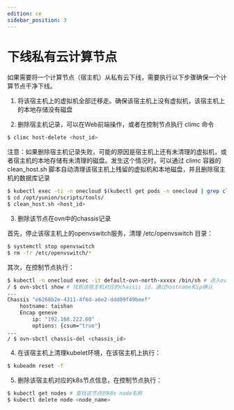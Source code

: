 ```yaml
---
edition: ce
sidebar_position: 3
---
```


# 下线私有云计算节点

如果需要将一个计算节点（宿主机）从私有云下线，需要执行以下步骤确保一个计算节点干净下线。

1. 将该宿主机上的虚拟机全部迁移走。确保该宿主机上没有虚拟机，该宿主机上的本地存储没有磁盘

2. 删除宿主机记录，可以在Web前端操作，或者在控制节点执行 climc 命令

```bash
$ climc host-delete <host_id>
```

注意：如果删除宿主机记录失败，可能的原因是宿主机上还有未清理的虚拟机，或者宿主机的本地存储有未清理的磁盘。发生这个情况时，可以通过 climc 容器的 clean_host.sh 脚本自动清理该宿主机上残留的虚拟机和本地磁盘，并且删除宿主机的数据库记录

```bash
$ kubectl exec -ti -n onecloud $(kubectl get pods -n onecloud | grep climc | awk '{print $1}') sh # 进入climc容器执行如下命令
$ cd /opt/yunion/scripts/tools/
$ clean_host.sh <host_id>
```

3. 删除该节点在ovn中的chassis记录

首先，停止该宿主机上的openvswitch服务，清理 /etc/openvswitch 目录：

```bash
$ systemctl stop openvswitch
$ rm -fr /etc/openvswitch/*
```

其次，在控制节点执行：

```bash
$ kubectl -n onecloud exec -it default-ovn-north-xxxxx /bin/sh # 进入ovn-northd容器执行以下命令
/ $ ovn-sbctl show # 找到该宿主机对应的chassis id，通过hostname和ip确认
...
Chassis "e6268b2e-4311-4f6d-a6e2-ddd09f49beef"
    hostname: taishan
    Encap geneve
        ip: "192.168.222.60"
        options: {csum="true"}
...
/ $ ovn-sbctl chassis-del <chassis_id>
```

4. 在该宿主机上清理kubelet环境，在该宿主机上执行：

```bash
$ kubeadm reset -f
```

5. 删除该宿主机对应的k8s节点信息，在控制节点执行：

```bash
$ kubectl get nodes # 查找该节点的k8s node名称
$ kubectl delete node <node_name>
```
